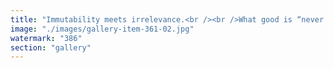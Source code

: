 ```yaml
---
title: "Immutability meets irrelevance.<br /><br />What good is “never change” when the system evolves without you? A rusted gear clinging to prestige, while the stream reprograms everything around it.<br /><br />Legacy doesn’t mean leverage. Sometimes, it just means stuck.<br /><br /><br />#SystemicRecalibration <br />#FractalEmergence <br />#PostBitcoinEra <br />#ETHsignal <br />#FluidCoordination"
image: "./images/gallery-item-361-02.jpg"
watermark: "386"
section: "gallery"
---
```

